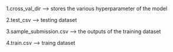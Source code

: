 1.cross_val_dir --> stores the various hyperparameter of the model 


2.test_csv --> testing dataset 


3.sample_submission.csv --> the outputs of the training dataset


4.train.csv --> traing dataset
